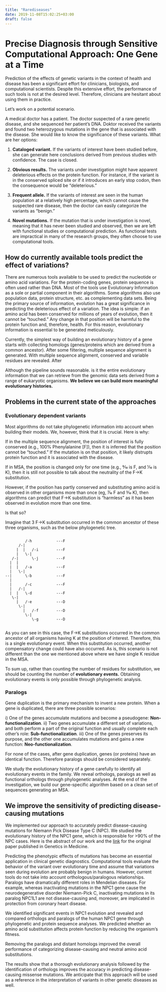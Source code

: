 ```yaml
---
title: "Rarediseases"
date: 2019-11-08T15:02:25+03:00
draft: false
---
```


# Precise Diagnosis through Sensitive Computational Approach: One Gene at a Time

Prediction of the effects of genetic variants in the context of health and disease has been a significant effort for clinicians, biologists, and computational scientists. Despite this extensive effort, the performance of such tools is not at the desired level. Therefore, clinicians are hesitant about using them in practice.

Let’s work on a potential scenario.

A medical doctor has a patient. The doctor suspected of a rare genetic disease, and she sequenced her patient’s DNA. Doktor received the variants and found two heterozygous mutations in the gene that is associated with the disease. She would like to know the significance of these variants. What are her options:

1) **Cataloged variant.** If the variants of interest have been studied before, she can generate here conclusions derived from previous studies with confidence. The case is closed.

2) **Obvious results.** The variants under investigation might have apparent deleterious effects on the protein function. For instance, if the variant is in the conserved spliced site or if it introduces an early stop codon, then the consequence would be “deleterious.”

3) **Frequent allele.** If the variants of interest are seen in the human population at a relatively high percentage, which cannot cause the suspected rare disease, then the doctor can easily categorize the variants as “benign.”

4) **Novel mutations.** If the mutation that is under investigation is novel, meaning that it has never been studied and observed, then we are left with functional studies or computational prediction. As functional tests are impractical in many of the research groups, they often choose to use computational tools.


## How do currently available tools predict the effect of variations?

There are numerous tools available to be used to predict the nucleotide or amino acid variations. For the protein-coding genes, protein sequence is often used rather than DNA. Most of the tools use Evolutionary Information as a sole or partial component in their algorithms. Some algorithms also use population data, protein structure, etc. as complementing data sets. Being the primary source of information, evolution has a great significance in predicting the deleterious effect of a variation. The idea is simple: if an amino acid has been conserved for millions of years of evolution, then it cannot be “touched.” Any change in that position will be harmful to the protein function and, therefore, health. For this reason, evolutionary information is essential to be generated meticulously.

Currently, the simplest way of building an evolutionary history of a gene starts with collecting homologs (genes/proteins which are derived from a common ancestor). After some filtering, multiple sequence alignment is generated. With multiple sequence alignment, conserved and variable residues are revealed. After 

Although the pipeline sounds reasonable. is it the entire evolutionary information that we can retrieve from the genomic data sets derived from a range of eukaryotic organisms. **We believe we can build more meaningful evolutionary histories.**


## Problems in the current state of the approaches

### Evolutionary dependent variants

Most algorithms do not take phylogenetic information into account when building their models. We, however, think that it is crucial. Here is why:

If in the multiple sequence alignment, the position of interest is fully conserved (e.g., 100% Phenylalanine [F]), then it is inferred that the position cannot be “touched.” If the mutation is on that position, it likely distrupts protein function and it is associated with the disease.

If in MSA, the position is changed only for one time (e.g., 9⁄10 is F, and 1⁄10 is K), then it is still not possible to talk about the neutrality of the F->K substitution.

However, if the position has partly conserved and substituting amino acid is observed in other organisms more than once (eg, 7⁄10 F and 3⁄10 K), then algorithms can predict that F->K substitution is “harmless” as it has been observed in evolution more than one time.

Is that so?

Imagine that 3 F->K substitution occurred in the common ancestor of these three organisms, such as the below phylogenetic tree.


```

         /-h           ---F
      /-|
     |  |   /-i        ---F
     |   \-|
   /-|      \-j        ---F
  |  |
  |  |   /-a           ---F
  |   \-|
--|      \-b           ---F
  |
  |      /-c           ---F
  |   /-|
  |  |   \-d           ---F
   \-|
     |   /-e           ---D
      \-|
        |   /-f        ---D
         \-|
            \-g        ---D


```

As you can see in this case, the F->K substitutions occurred in the common ancestor of all organisms having K at the position of interest. Therefore, this is a single evolutionary event. When this substitution occurred, another compensatory change could have also occurred. As is, this scenario is not different than the one we mentioned above where we have single K residue in the MSA.

To sum up, rather than counting the number of residues for substitution, we should be counting the number of **evolutionary events.** Obtaining evolutionary events is only possible through phylogenetic analysis.

### Paralogs

Gene duplication is the primary mechanism to invent a new protein. When a gene is duplicated, there are three possible scenarios:

i) One of the genes accumulate mutations and become a pseudogene: **Non-functionalization**. 
ii) Two genes accumulate a different set of variations, and both perform a part of the original function and usually complete each other’s role: **Sub-functionalization**. 
iii) One of the genes preserves its purpose, and the other one accumulates mutations and gains a new function: **Neo-functionalization**.

For none of the cases, after gene duplication, genes (or proteins) have an identical function. Therefore paralogs should be considered separately.

We study the evolutionary history of a gene carefully to identify all evolutionary events in the family. We reveal orthologs, paralogs as well as functional orthologs through phylogenetic analyses. At the end of the investigation, we build our gene-specific algorithm based on a clean set of sequences generating an MSA.

## We improve the sensitivity of predicting disease-causing mutations


We implemented our approach to accurately predict disease-causing mutations for Niemann Pick Disease Type C (NPC). We studied the evolutionary history of the NPC1 gene, which is responsible for >90% of the NPC cases. Here is the abstract of our work and the [link](https://doi.org/10.1038/gim.2015.208) for the original paper published in Genetics in Medicine.

Predicting the phenotypic effects of mutations has become an essential application in clinical genetic diagnostics. Computational tools evaluate the behavior of the variant over evolutionary time and assume that variations seen during evolution are probably benign in humans. However, current tools do not take into account orthologous/paralogous relationships. Paralogs have dramatically different roles in Mendelian diseases. For example, whereas inactivating mutations in the NPC1 gene cause the neurodegenerative disorder Niemann-Pick C, inactivating mutations in its paralog NPC1L1 are not disease-causing and, moreover, are implicated in protection from coronary heart disease.

We identified significant events in NPC1 evolution and revealed and compared orthologs and paralogs of the human NPC1 gene through phylogenetic and protein sequence analyses. We predicted whether an amino acid substitution affects protein function by reducing the organism’s fitness.

Removing the paralogs and distant homologs improved the overall performance of categorizing disease-causing and neutral amino acid substitutions.

The results show that a thorough evolutionary analysis followed by the identification of orthologs improves the accuracy in predicting disease-causing missense mutations. We anticipate that this approach will be used as a reference in the interpretation of variants in other genetic diseases as well.
